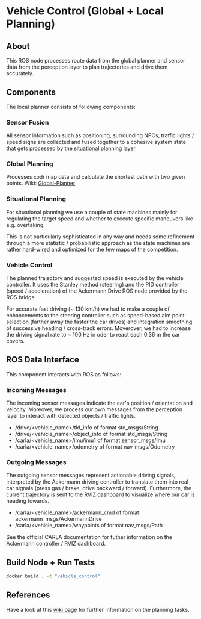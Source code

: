 
# Vehicle Control (Global + Local Planning)

## About
This ROS node processes route data from the global planner and sensor data
from the perception layer to plan trajectories and drive them accurately.

## Components
The local planner consists of following components:

### Sensor Fusion
All sensor information such as positioning, surrounding NPCs, traffic lights / speed signs
are collected and fused together to a cohesive system state that gets processed by
the situational planning layer.

### Global Planning
Processes xodr map data and calculate the shortest path with two given points.
Wiki: [Global-Planner](https://github.com/ll7/paf21-1/wiki/Global-Planner)

### Situational Planning
For situational planning we use a couple of state machines mainly for regulating
the target speed and whether to execute specific maneuvers like e.g. overtaking.

This is not particularly sophisticated in any way and needs some refinement through
a more statistic / probabilistic approach as the state machines are rather hard-wired
and optimized for the few maps of the competition.

### Vehicle Control
The planned trajectory and suggested speed is executed by the vehicle controller. It uses
the Stanley method (steering) and the PID controller (speed / acceleration) of the
Ackermann Drive ROS node provided by the ROS bridge.

For accurate fast driving (~ 130 km/h) we had to make a couple of enhancements to the
steering controller such as speed-based aim point selection (farther away the faster the
car drives) and integration smoothing of successive heading / cross-track errors.
Moverover, we had to increase the driving signal rate to ~ 100 Hz in oder to react
each 0.36 m the car covers.

## ROS Data Interface
This component interacts with ROS as follows:

### Incoming Messages
The incoming sensor messages indicate the car's position / orientation and velocity.
Moreover, we process our own messages from the perception layer to interact with detected objects / traffic lights.

- /drive/<vehicle_name>/tld_info of format std_msgs/String
- /drive/<vehicle_name>/object_info of format std_msgs/String
- /carla/<vehicle_name>/imu/imu1 of format sensor_msgs/Imu
- /carla/<vehicle_name>/odometry of format nav_msgs/Odometry

### Outgoing Messages
The outgoing sensor messages represent actionable driving signals, interpreted by the Ackermann
driving controller to translate them into real car signals (press gas / brake, drive backward / forward).
Furthermore, the current trajectory is sent to the RVIZ dashboard to visualize where our car is heading towards.

- /carla/<vehicle_name>/ackermann_cmd of format ackermann_msgs/AckermannDrive
- /carla/<vehicle_name>/waypoints of format nav_msgs/Path

See the official CARLA documentation for futher information on the Ackermann controller / RVIZ dashboard.

## Build Node + Run Tests

```sh
docker build . -t "vehicle_control"
```

## References
Have a look at this [wiki page](https://github.com/ll7/paf21-1/wiki/Local-Planner)
for further information on the planning tasks.
